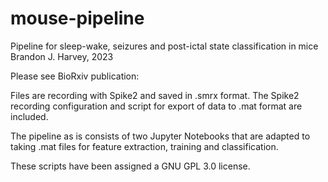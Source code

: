 # mouse-pipeline
Pipeline for sleep-wake, seizures and post-ictal state classification in mice
Brandon J. Harvey, 2023

Please see BioRxiv publication: 

Files are recording with Spike2 and saved in .smrx format.  The Spike2 recording configuration and script for export of data to .mat format are included. 

The pipeline as is consists of two Jupyter Notebooks that are adapted to taking .mat files for feature extraction, training and classification. 

These scripts have been assigned a GNU GPL 3.0 license.

